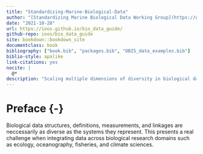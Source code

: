 ```yaml
--- 
title: "Standardizing-Marine-Biological-Data"
author: "[Standardizing Marine Biological Data Working Group](https://github.com/ioos/bio_data_guide/graphs/contributors)"
date: "2021-10-28"
url: https://ioos.github.io/bio_data_guide/
github-repo: ioos/bio_data_guide
site: bookdown::bookdown_site
documentclass: book
bibliography: ["book.bib", "packages.bib", "OBIS_data_examples.bib"]
biblio-style: apalike
link-citations: yes
nocite: |
  @*
description: "Scaling multiple dimensions of diversity in biological data"
---
```


# Preface {-}

Biological data structures, definitions, measurements, and linkages are neccessarily as diverse as the systems they represent. This presents a real challenge when integrating data across biological research domains such as ecology, oceanography, fisheries, and climate sciences.



